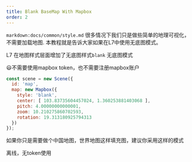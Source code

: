 ```yaml
---
title: Blank BaseMap With Mapbox
order: 2
---
```

`markdown:docs/common/style.md`
很多情况下我们只是做些简单的地理可视化，不需要加载地图.
本教程就是告诉大家如果在L7中使用无底图模式。

L7 在地图样式层面增加了无底图样式```blank``` 无底图模式

😃不需要使用mapbox token，也不需要注册mapbox账户

```javascript
const scene = new Scene({
  id: 'map',
  map: new Mapbox({
    style: 'blank',
    center: [ 103.83735604457024, 1.360253881403068 ],
    pitch: 4.00000000000001,
    zoom: 10.210275860702593,
    rotation: 19.313180925794313
  })
});
```
如果你只是需要做个中国地图，世界地图这样填充图，建议你采用这样的模式


离线，无token使用 
